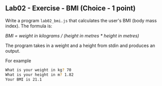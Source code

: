 ## Lab02 - Exercise - BMI (Choice - 1 point)

Write a program `lab02_bmi.js` that calculates the user's BMI (body mass index). The formula is:

*BMI = weight in kilograms / (height in metres * height in metres)*

The program takes in a weight and a height from stdin and produces an output.

For example
```bash
What is your weight in kg? 70
What is your height in m? 1.82
Your BMI is 21.1
```
